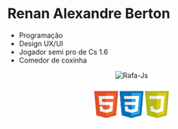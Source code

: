 # **Renan Alexandre Berton**

- Programação 
- Design UX/UI
- Jogador semi pro de Cs 1.6
- Comedor de coxinha
<div align= "center">
  <img alt="Rafa-Js" height="auto" width="30%" src= "https://github-readme-stats.vercel.app/api/top-langs/?username=renanberton&themes=dark"><br>
  <img alt="Rafa-Js" height="auto" width="30%" src= "https://github.com/renanberton/renanberton/blob/main/icones.png">
</div>

